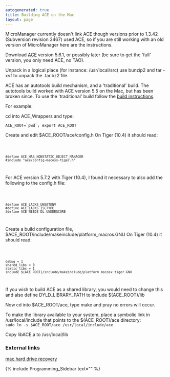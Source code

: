 ```yaml
---
autogenerated: true
title: Building ACE on the Mac
layout: page
---
```


MicroManager currently doesn't link ACE though versions prior to 1.3.42
(Subversion revision 3467) used ACE, so if you are still working with an
old version of MicroManager here are the instructions.

Download [ACE](http://download.dre.vanderbilt.edu/) version 5.6.1, or
possibly later (be sure to get the 'full' version, you only need ACE, no
TAO).

Unpack in a logical place (for instance: /usr/local/src) use bunzip2 and
tar -xvf to unpack the .tar.bz2 file.

ACE has an autotools build mechanism, and a 'traditional' build. The
autotools build worked with ACE version 5.5 on the Mac, but has been
broken since. To use the 'traditional' build follow the [build
instructions](http://www.dre.vanderbilt.edu/~schmidt/DOC_ROOT/ACE/ACE-INSTALL.html#aceinstall).

For example:

cd into ACE\_Wrappers and type:

`` ACE_ROOT=`pwd`; export ACE_ROOT ``

Create and edit $ACE\_ROOT/ace/config.h On Tiger (10.4) it should read:

<code>

    #define ACE_HAS_NONSTATIC_OBJECT_MANAGER
    #include "ace/config-macosx-tiger.h"

</code>

For ACE version 5.7.2 with Tiger (10.4), I found it necessary to also
add the following to the config.h file:

<code>

    #define ACE_LACKS_UNSETENV
    #define ACE_LACKS_ISCTYPE
    #define ACE_NEEDS_DL_UNDERSCORE

</code>

Create a build configuration file,
$ACE\_ROOT/include/makeinclude/platform\_macros.GNU On Tiger (10.4) it
should read:

<code>

    debug = 1
    shared_libs = 0
    static_libs = 1
    include $(ACE_ROOT)/include/makeinclude/platform_macosx_tiger.GNU

</code>

If you wish to build ACE as a shared library, you would need to change
this and also define DYLD\_LIBRARY\_PATH to include $(ACE\_ROOT)/lib

Now cd into $ACE\_ROOT/ace, type make and pray no errors will occur.

To make the library available to your system, place a symbolic link in
/usr/local/include that points to the $(ACE\_ROOT)/ace directory:  
`sudo ln -s $ACE_ROOT/ace /usr/local/include/ace`

Copy libACE.a to /usr/local/lib

### External links

[mac hard drive
recovery](http://mackeeper.zeobit.com/mac-photo-recovery)

{% include Programming_Sidebar text="" %}
